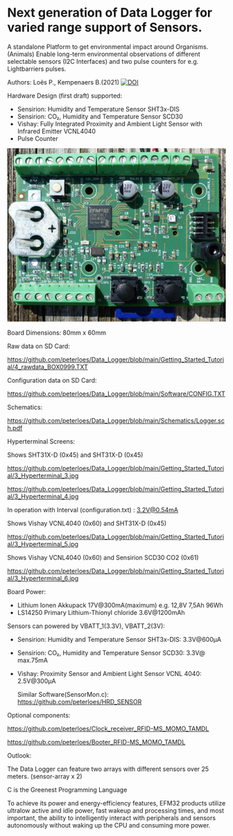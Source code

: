 # Next generation of Data Logger for varied range support of Sensors.

A standalone Platform to get environmental impact around Organisms.(Animals)
Enable long-term environmental observations of different selectable sensors (I2C Interfaces)
and two pulse counters for e.g. Lightbarriers pulses.

Authors: Loës P., Kempenaers B.(2021) [![DOI](https://zenodo.org/badge/360805367.svg)](https://zenodo.org/badge/latestdoi/360805367)

Hardware Design (first draft) supported:

- Sensirion: Humidity and Temperature Sensor SHT3x-DIS
- Sensirion: CO₂, Humidity and Temperature Sensor SCD30
- Vishay: Fully Integrated Proximity and Ambient Light Sensor with Infrared Emitter VCNL4040
- Pulse Counter     	 

![My image](https://github.com/peterloes/Data_Logger/blob/main/Getting_Started_Tutorial/1_Electronic_board_top.jpg)

Board Dimensions: 80mm x 60mm

Raw data on SD Card:

https://github.com/peterloes/Data_Logger/blob/main/Getting_Started_Tutorial/4_rawdata_BOX0999.TXT

Configuration data on SD Card:

https://github.com/peterloes/Data_Logger/blob/main/Software/CONFIG.TXT

Schematics:

https://github.com/peterloes/Data_Logger/blob/main/Schematics/Logger.sch.pdf

Hyperterminal Screens:

Shows SHT31X-D (0x45) and SHT31X-D (0x45)

https://github.com/peterloes/Data_Logger/blob/main/Getting_Started_Tutorial/3_Hyperterminal_3.jpg

https://github.com/peterloes/Data_Logger/blob/main/Getting_Started_Tutorial/3_Hyperterminal_4.jpg

In operation with Interval (configuration.txt) : 3.2V@0.54mA

Shows Vishay VCNL4040 (0x60) and SHT31X-D (0x45)

https://github.com/peterloes/Data_Logger/blob/main/Getting_Started_Tutorial/3_Hyperterminal_5.jpg

Shows Vishay VCNL4040 (0x60) and Sensirion SCD30 CO2 (0x61)

https://github.com/peterloes/Data_Logger/blob/main/Getting_Started_Tutorial/3_Hyperterminal_6.jpg


Board Power:
 - Lithium Ionen Akkupack  17V@300mA(maximum) e.g. 12,8V 7,5Ah 96Wh 
 - LS14250 Primary Lithium-Thionyl chloride    3.6V@1200mAh 

Sensors can powered by VBATT_1(3.3V), VBATT_2(3V):

 - Sensirion: Humidity and Temperature Sensor SHT3x-DIS:        3.3V@600µA

 - Sensirion: CO₂, Humidity and Temperature Sensor SCD30:       3.3V@ max.75mA

 - Vishay: Proximity Sensor and Ambient Light Sensor VCNL 4040: 2.5V@300µA

   Similar Software(SensorMon.c): https://github.com/peterloes/HRD_SENSOR

Optional components:

https://github.com/peterloes/Clock_receiver_RFID-MS_MOMO_TAMDL

https://github.com/peterloes/Booter_RFID-MS_MOMO_TAMDL


Outlook:

The Data Logger can feature two arrays with different sensors over 25 meters. (sensor-array x 2)



C is the Greenest Programming Language

To achieve its power and energy-efficiency features, EFM32 products utilize ultralow active and idle power,
fast wakeup and processing times, and most important, the ability to intelligently interact with peripherals
and sensors autonomously without waking up the CPU and consuming more power. 
